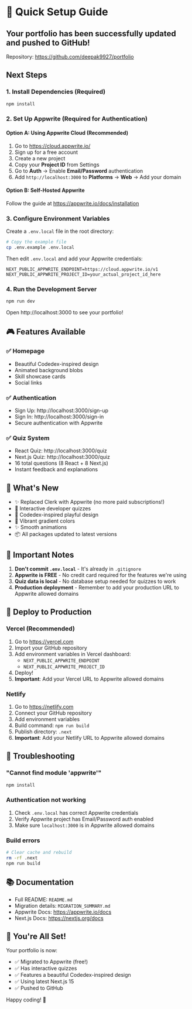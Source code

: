 # 🚀 Quick Setup Guide

## Your portfolio has been successfully updated and pushed to GitHub!

Repository: https://github.com/deepak9927/portfolio

## Next Steps

### 1. Install Dependencies (Required)
```bash
npm install
```

### 2. Set Up Appwrite (Required for Authentication)

#### Option A: Using Appwrite Cloud (Recommended)
1. Go to https://cloud.appwrite.io/
2. Sign up for a free account
3. Create a new project
4. Copy your **Project ID** from Settings
5. Go to **Auth** → Enable **Email/Password** authentication
6. Add `http://localhost:3000` to **Platforms** → **Web** → Add your domain

#### Option B: Self-Hosted Appwrite
Follow the guide at https://appwrite.io/docs/installation

### 3. Configure Environment Variables

Create a `.env.local` file in the root directory:

```bash
# Copy the example file
cp .env.example .env.local
```

Then edit `.env.local` and add your Appwrite credentials:

```env
NEXT_PUBLIC_APPWRITE_ENDPOINT=https://cloud.appwrite.io/v1
NEXT_PUBLIC_APPWRITE_PROJECT_ID=your_actual_project_id_here
```

### 4. Run the Development Server

```bash
npm run dev
```

Open http://localhost:3000 to see your portfolio!

## 🎮 Features Available

### ✅ Homepage
- Beautiful Codedex-inspired design
- Animated background blobs
- Skill showcase cards
- Social links

### ✅ Authentication
- Sign Up: http://localhost:3000/sign-up
- Sign In: http://localhost:3000/sign-in
- Secure authentication with Appwrite

### ✅ Quiz System
- React Quiz: http://localhost:3000/quiz
- Next.js Quiz: http://localhost:3000/quiz
- 16 total questions (8 React + 8 Next.js)
- Instant feedback and explanations

## 🎨 What's New

- ✨ Replaced Clerk with Appwrite (no more paid subscriptions!)
- 🧠 Interactive developer quizzes
- 🎨 Codedex-inspired playful design
- 🌈 Vibrant gradient colors
- ✨ Smooth animations
- 📦 All packages updated to latest versions

## 📝 Important Notes

1. **Don't commit `.env.local`** - It's already in `.gitignore`
2. **Appwrite is FREE** - No credit card required for the features we're using
3. **Quiz data is local** - No database setup needed for quizzes to work
4. **Production deployment** - Remember to add your production URL to Appwrite allowed domains

## 🚀 Deploy to Production

### Vercel (Recommended)
1. Go to https://vercel.com
2. Import your GitHub repository
3. Add environment variables in Vercel dashboard:
   - `NEXT_PUBLIC_APPWRITE_ENDPOINT`
   - `NEXT_PUBLIC_APPWRITE_PROJECT_ID`
4. Deploy!
5. **Important**: Add your Vercel URL to Appwrite allowed domains

### Netlify
1. Go to https://netlify.com
2. Connect your GitHub repository
3. Add environment variables
4. Build command: `npm run build`
5. Publish directory: `.next`
6. **Important**: Add your Netlify URL to Appwrite allowed domains

## 🐛 Troubleshooting

### "Cannot find module 'appwrite'"
```bash
npm install
```

### Authentication not working
1. Check `.env.local` has correct Appwrite credentials
2. Verify Appwrite project has Email/Password auth enabled
3. Make sure `localhost:3000` is in Appwrite allowed domains

### Build errors
```bash
# Clear cache and rebuild
rm -rf .next
npm run build
```

## 📚 Documentation

- Full README: `README.md`
- Migration details: `MIGRATION_SUMMARY.md`
- Appwrite Docs: https://appwrite.io/docs
- Next.js Docs: https://nextjs.org/docs

## 🎉 You're All Set!

Your portfolio is now:
- ✅ Migrated to Appwrite (free!)
- ✅ Has interactive quizzes
- ✅ Features a beautiful Codedex-inspired design
- ✅ Using latest Next.js 15
- ✅ Pushed to GitHub

Happy coding! 🚀

